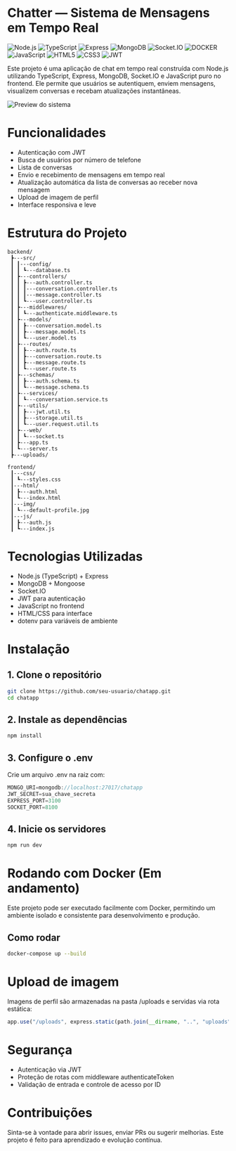 # Chatter — Sistema de Mensagens em Tempo Real

![Node.js](https://img.shields.io/badge/Node.js-339933?style=for-the-badge&logo=node.js&logoColor=white)
![TypeScript](https://img.shields.io/badge/TypeScript-1572B6?style=for-the-badge&logo=typescript&logoColor=white)
![Express](https://img.shields.io/badge/Express-000000?style=for-the-badge&logo=express&logoColor=white)
![MongoDB](https://img.shields.io/badge/MongoDB-47A248?style=for-the-badge&logo=mongodb&logoColor=white)
![Socket.IO](https://img.shields.io/badge/Socket.IO-010101?style=for-the-badge&logo=socket.io&logoColor=white)
![DOCKER](https://img.shields.io/badge/DOCKER-1572B6?style=for-the-badge&logo=docker&logoColor=white)
![JavaScript](https://img.shields.io/badge/JavaScript-F7DF1E?style=for-the-badge&logo=javascript&logoColor=black)
![HTML5](https://img.shields.io/badge/HTML5-E34F26?style=for-the-badge&logo=html5&logoColor=white)
![CSS3](https://img.shields.io/badge/CSS3-1572B6?style=for-the-badge&logo=css3&logoColor=white)
![JWT](https://img.shields.io/badge/JWT-000000?style=for-the-badge&logo=JSON%20web%20tokens&logoColor=white)

Este projeto é uma aplicação de chat em tempo real construída com Node.js utilizando TypeScript, Express, MongoDB, Socket.IO e JavaScript puro no frontend. Ele permite que usuários se autentiquem, enviem mensagens, visualizem conversas e recebam atualizações instantâneas.

![Preview do sistema](frontend/img/chatter.png)

# Funcionalidades

- Autenticação com JWT
- Busca de usuários por número de telefone
- Lista de conversas
- Envio e recebimento de mensagens em tempo real
- Atualização automática da lista de conversas ao receber nova mensagem
- Upload de imagem de perfil
- Interface responsiva e leve

# Estrutura do Projeto

```plaintext
backend/
 ┣---src/
 ┃ ┃---config/
 ┃ ┃ ┗---database.ts
 ┃ ┣---controllers/
 ┃ ┃ ┣---auth.controller.ts
 ┃ ┃ ┃---conversation.controller.ts
 ┃ ┃ ┃---message.controller.ts
 ┃ ┃ ┗---user.controller.ts
 ┃ ┣---middlewares/
 ┃ ┃ ┗---authenticate.middleware.ts
 ┃ ┣---models/
 ┃ ┃ ┣---conversation.model.ts
 ┃ ┃ ┣---message.model.ts
 ┃ ┃ ┗---user.model.ts
 ┃ ┣---routes/
 ┃ ┃ ┣---auth.route.ts
 ┃ ┃ ┣---conversation.route.ts
 ┃ ┃ ┣---message.route.ts
 ┃ ┃ ┗---user.route.ts
 ┃ ┣---schemas/
 ┃ ┃ ┣---auth.schema.ts
 ┃ ┃ ┗---message.schema.ts
 ┃ ┣---services/
 ┃ ┃ ┗---conversation.service.ts
 ┃ ┣---utils/
 ┃ ┃ ┣---jwt.util.ts
 ┃ ┃ ┣---storage.util.ts
 ┃ ┃ ┗---user.request.util.ts
 ┃ ┣---web/
 ┃ ┃ ┗---socket.ts
 ┃ ┣---app.ts
 ┃ ┗---server.ts
 ┣---uploads/

frontend/
 ┃---css/
 ┃ ┗---styles.css
 ┃---html/
 ┃ ┣---auth.html
 ┃ ┗---index.html
 ┃---img/
 ┃ ┗---default-profile.jpg
 ┃---js/
 ┃ ┣---auth.js
 ┃ ┗---index.js

```

# Tecnologias Utilizadas

- Node.js (TypeScript) + Express
- MongoDB + Mongoose
- Socket.IO
- JWT para autenticação
- JavaScript no frontend
- HTML/CSS para interface
- dotenv para variáveis de ambiente

# Instalação

## 1. Clone o repositório

```bash
git clone https://github.com/seu-usuario/chatapp.git
cd chatapp
```

## 2. Instale as dependências

```bash
npm install
```

## 3. Configure o .env

Crie um arquivo .env na raiz com:

```javascript
MONGO_URI=mongodb://localhost:27017/chatapp
JWT_SECRET=sua_chave_secreta
EXPRESS_PORT=3100
SOCKET_PORT=8100
```

## 4. Inicie os servidores

```bash
npm run dev
```

# Rodando com Docker (Em andamento)

Este projeto pode ser executado facilmente com Docker, permitindo um ambiente isolado e consistente para desenvolvimento e produção.

## Como rodar

```bash
docker-compose up --build
```

# Upload de imagem

Imagens de perfil são armazenadas na pasta /uploads e servidas via rota estática:

```javascript
app.use("/uploads", express.static(path.join(__dirname, "..", "uploads")));
```

# Segurança

- Autenticação via JWT
- Proteção de rotas com middleware authenticateToken
- Validação de entrada e controle de acesso por ID

# Contribuições

Sinta-se à vontade para abrir issues, enviar PRs ou sugerir melhorias. Este projeto é feito para aprendizado e evolução contínua.
